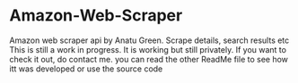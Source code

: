 # Amazon-Web-Scraper
Amazon web scraper api by Anatu Green. Scrape details, search results etc
This is still a work in progress. It is working but still privately. If you want to check it out, do contact me. you can read the other ReadMe file to see how itt was developed or use the source code
